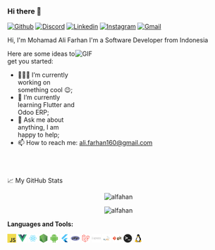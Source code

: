 ### Hi there 👋

[![Github](https://img.shields.io/badge/-Github-000?style=flat&logo=Github&logoColor=white)](https://github.com/Alfahan)
[![Discord](https://img.shields.io/badge/-Discord-000?style=flat&logo=Discord&logoColor=white)](https://discord.com/channels/705334127959998514/733522797124517950)
[![Linkedin](https://img.shields.io/badge/-LinkedIn-blue?style=flat&logo=Linkedin&logoColor=white)](https://linkedin.com/in/alfahan)
[![Instagram](https://img.shields.io/badge/-Instagram-c13584?style=flat&labelColor=c13584&logo=instagram&logoColor=white)](https://www.instagram.com/alfa_han/)
[![Gmail](https://img.shields.io/badge/-Gmail-c14438?style=flat&logo=Gmail&logoColor=white)](mailto:ali.farhan160@gmail.com)


Hi, I'm Mohamad Ali Farhan I'm a Software Developer from Indonesia

<img align="right" alt="GIF" src="https://github.com/abhisheknaiidu/abhisheknaiidu/blob/master/code.gif?raw=true" width="350" height="200" border-radius="20"/>

Here are some ideas to get you started:

- 👨🏽‍💻 I’m currently working on something cool :wink:;
- 🌱 I’m currently learning Flutter and Odoo ERP; 
- 💬 Ask me about anything, I am happy to help;
- 📫 How to reach me: ali.farhan160@gmail.com 


<br />
<br />

📈 My GitHub Stats
<p align="center"> <img src="https://github-readme-stats.vercel.app/api/top-langs/?username=alfahan&layout=compact" alt="alfahan")

<br />
<br />

<p align="center"> <img src="https://github-readme-stats.vercel.app/api?username=Alfahan&show_icons=true&theme=tokyonight" alt="alfahan")
<br />
<br />


**Languages and Tools:**  

<code><img height="20" src="https://raw.githubusercontent.com/github/explore/80688e429a7d4ef2fca1e82350fe8e3517d3494d/topics/javascript/javascript.png"></code>
<code><img height="20" src="https://raw.githubusercontent.com/github/explore/80688e429a7d4ef2fca1e82350fe8e3517d3494d/topics/vue/vue.png"></code>
<code><img height="20" src="https://raw.githubusercontent.com/github/explore/80688e429a7d4ef2fca1e82350fe8e3517d3494d/topics/react/react.png"></code>
<code><img height="20" src="https://raw.githubusercontent.com/github/explore/80688e429a7d4ef2fca1e82350fe8e3517d3494d/topics/nodejs/nodejs.png"></code>
<code><img height="20" src="https://raw.githubusercontent.com/github/explore/80688e429a7d4ef2fca1e82350fe8e3517d3494d/topics/android/android.png"></code>
<code><img height="20" src="https://raw.githubusercontent.com/github/explore/80688e429a7d4ef2fca1e82350fe8e3517d3494d/topics/flutter/flutter.png"></code>
<code><img height="20" src="https://raw.githubusercontent.com/github/explore/80688e429a7d4ef2fca1e82350fe8e3517d3494d/topics/php/php.png"></code>
<code><img height="20" src="https://raw.githubusercontent.com/github/explore/80688e429a7d4ef2fca1e82350fe8e3517d3494d/topics/laravel/laravel.png"></code>
<code><img height="20" src="https://raw.githubusercontent.com/github/explore/80688e429a7d4ef2fca1e82350fe8e3517d3494d/topics/express/express.png"></code>
<code><img height="20" src="https://raw.githubusercontent.com/github/explore/80688e429a7d4ef2fca1e82350fe8e3517d3494d/topics/mysql/mysql.png"></code>
<code><img height="20" src="https://raw.githubusercontent.com/github/explore/80688e429a7d4ef2fca1e82350fe8e3517d3494d/topics/git/git.png"></code>
<code><img height="20" src="https://raw.githubusercontent.com/github/explore/80688e429a7d4ef2fca1e82350fe8e3517d3494d/topics/terminal/terminal.png"></code>
<code><img height="20" src="https://raw.githubusercontent.com/github/explore/80688e429a7d4ef2fca1e82350fe8e3517d3494d/topics/linux/linux.png"></code>

